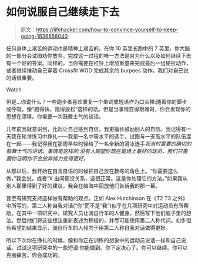 # 如何说服自己继续走下去

> 原文：<https://lifehacker.com/how-to-convince-yourself-to-keep-going-1836858040>

任何身体上艰苦的运动也是精神上艰苦的。在你 10 英里长跑中的 7 英里，你大脑的一部分会试图劝你放弃。完成这一过程的唯一方法是对为什么以及如何继续下去有一个好的答案。同样的，当你需要在杠铃上增加重量来完成最后一组硬拉动作，或者继续推动自己穿着 Crossfit WOD 完成其余的 burpees 动作。我们对自己说的话很重要。

Watch

但是...你说什么？一些跑步者喜欢重复一个单词或短语作为口头禅:随着你的脚步或呼吸，像“跑得快，跑得放松”这样的话。但是当事情变得艰难时，你会发现你的思想在漂移。你需要一次鼓舞士气的谈话。

几年前我就意识到，比起让自己感到自信，我更擅长鼓励别人的自信。我记得有一天我在轮滑练习中挣扎——我是一名中等水平的选手，试图与一支高水平的队伍混在一起——我记得我在那周早些时候给了一名全新的滑冰选手*我当时需要的确切的鼓舞士气的讲话。事情是这样的:没有人期望你现在是场上最好的球员，我们只需要你证明你不会放弃努力变得更好。*

从那以后，我开始在自言自语的时候把自己放在教练的角色上。“你需要这么做，”我会说，或者“X 出问题没关系，这很正常。这是你处理它的方法。”如果我从别人那里得到了好的建议，我会在脑海中回放他们告诉我的那一幕。

甚至有研究支持这样做有帮助的观点。正如 Alex Hutchinson 在《T2 T3 之外》中所写的，第二人称自我对话(“你”而不是“我”)似乎在几项研究中对运动员有所帮助。在其中一项研究中，研究人员让骑自行车的人健身，然后写下他们脑子里的想法。然后他们将这些想法重新表述为积极的，并尽可能使用第二人称代词。初步但有希望的结果显示，骑自行车的人倾向于用第二人称自我对话做得更好。

所以下次你在挣扎的时候，像和你正在训练的想象中的运动员说话一样和自己说话。试试这项研究中的一些短语:你能做到。你下定决心了。你可以继续。你可以克服痛苦。你会成功的。